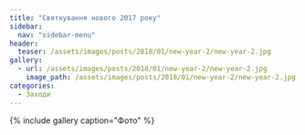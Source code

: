 ```yaml
---
title: "Святкування нового 2017 року"
sidebar:
  nav: "sidebar-menu"
header:
  teaser: /assets/images/posts/2018/01/new-year-2/new-year-2.jpg
gallery:
  - url: /assets/images/posts/2018/01/new-year-2/new-year-2.jpg
    image_path: /assets/images/posts/2018/01/new-year-2/new-year-2.jpg
categories:
  - Заходи
---
```


{% include gallery caption="Фото" %}
